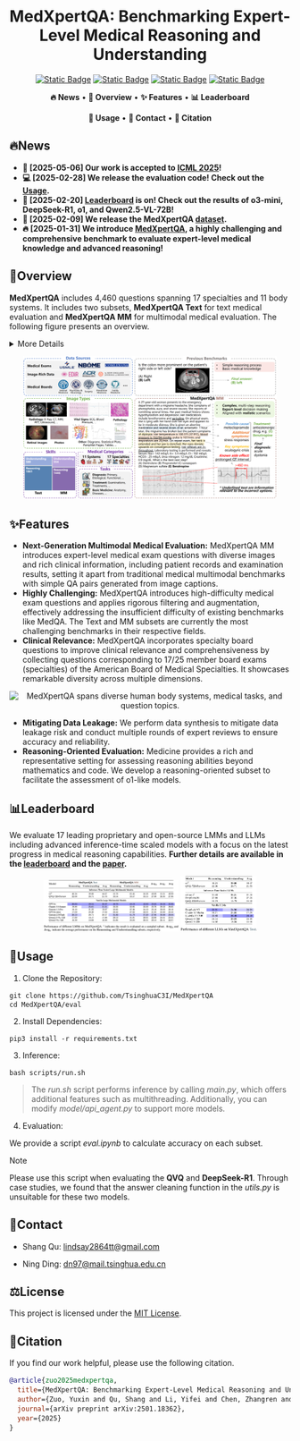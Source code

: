<div align="center">

# MedXpertQA: Benchmarking Expert-Level Medical Reasoning and Understanding

[![Static Badge](https://img.shields.io/badge/arxiv-2501.18362-ff0000?style=for-the-badge&labelColor=000)](https://arxiv.org/abs/2501.18362)  [![Static Badge](https://img.shields.io/badge/huggingface-fcd022?style=for-the-badge&logo=huggingface&logoColor=000)](https://huggingface.co/datasets/TsinghuaC3I/MedXpertQA)  [![Static Badge](https://img.shields.io/badge/leaderboard-steelblue?style=for-the-badge&logo=googlechrome&logoColor=ffffff)](https://medxpertqa.github.io)  [![Static Badge](https://img.shields.io/badge/license-mit-teal?style=for-the-badge&labelColor=000)](https://github.com/TsinghuaC3I/MedXpertQA/blob/main/LICENSE)

</div>

<div align="center">
  <p>
    <a href="#news" style="text-decoration: none; font-weight: bold;">🔥 News</a> •
    <a href="#overview" style="text-decoration: none; font-weight: bold;">📖 Overview</a> •
    <a href="#features" style="text-decoration: none; font-weight: bold;">✨ Features</a> •
    <a href="#leaderboard" style="text-decoration: none; font-weight: bold;">📊 Leaderboard</a>
  </p>
  <p>
    <a href="#usage" style="text-decoration: none; font-weight: bold;">🔧 Usage</a> •
    <a href="#contact" style="text-decoration: none; font-weight: bold;">📨 Contact</a> •
    <a href="#citation" style="text-decoration: none; font-weight: bold;">🎈 Citation</a>
  </p>
</div>

## 🔥News

- **🎉 [2025-05-06] Our work is accepted to [ICML 2025](https://icml.cc/Conferences/2025)!**
- **💻 [2025-02-28] We release the evaluation code! Check out the [Usage](#usage).**
- **🌟 [2025-02-20] [Leaderboard](https://medxpertqa.github.io) is on! Check out the results of o3-mini, DeepSeek-R1, o1, and Qwen2.5-VL-72B!**
- **🤗 [2025-02-09] We release the MedXpertQA [dataset](https://huggingface.co/datasets/TsinghuaC3I/MedXpertQA).**
- **🔥 [2025-01-31] We introduce [MedXpertQA](https://arxiv.org/abs/2501.18362), a highly challenging and comprehensive benchmark to evaluate expert-level medical knowledge and advanced reasoning!**

## 📖Overview

**MedXpertQA** includes 4,460 questions spanning 17 specialties and 11 body systems. It includes two subsets, **MedXpertQA Text** for text medical evaluation and **MedXpertQA MM** for multimodal medical evaluation. The following figure presents an overview. 
<details>
<summary>
  More Details
</summary>
The left side illustrates the diverse data sources, image types, and question attributes.
The right side compares typical examples from MedXpertQA MM and a traditional benchmark (VQA-RAD).
</details>

<p align="center">
   <img src="figs/overview.png" alt="Overview of MedXpertQA." width="90%">
</p>


## ✨Features

- **Next-Generation Multimodal Medical Evaluation:** MedXpertQA MM introduces expert-level medical exam questions with diverse images and rich clinical information, including patient records and examination results, setting it apart from traditional medical multimodal benchmarks with simple QA pairs generated from image captions.
- **Highly Challenging:** MedXpertQA introduces high-difficulty medical exam questions and applies rigorous filtering and augmentation, effectively addressing the insufficient difficulty of existing benchmarks like MedQA. The Text and MM subsets are currently the most challenging benchmarks in their respective fields.
- **Clinical Relevance:**  MedXpertQA incorporates specialty board questions to improve clinical relevance and comprehensiveness by collecting questions corresponding to 17/25 member board exams (specialties) of the American Board of Medical Specialties. It showcases remarkable diversity across multiple dimensions.

<p align="center">
   <img src="figs/diversity.png" alt="MedXpertQA spans diverse human body systems, medical tasks, and question topics." width="90%">
</p>

- **Mitigating Data Leakage:** We perform data synthesis to mitigate data leakage risk and conduct multiple rounds of expert reviews to ensure accuracy and reliability.
- **Reasoning-Oriented Evaluation:** Medicine provides a rich and representative setting for assessing reasoning abilities beyond mathematics and code. We develop a reasoning-oriented subset to facilitate the assessment of o1-like models.

## 📊Leaderboard

We evaluate 17 leading proprietary and open-source LMMs and LLMs including advanced inference-time scaled models with a focus on the latest progress in medical reasoning capabilities.
**Further details are available in the [leaderboard](https://medxpertqa.github.io) and the [paper](https://arxiv.org/abs/2501.18362).**

<p align="center">
  <img src="figs/leaderboard1.png" width="48%">
  <img src="figs/leaderboard2.png" width="27%">
</p>


## 🔧Usage

1. Clone the Repository:

```
git clone https://github.com/TsinghuaC3I/MedXpertQA
cd MedXpertQA/eval
```

2. Install Dependencies:

```
pip3 install -r requirements.txt
```

3. Inference:

```
bash scripts/run.sh
```

> The *run.sh* script performs inference by calling *main.py*, which offers additional features such as multithreading. Additionally, you can modify *model/api_agent.py* to support more models.

4. Evaluation:

We provide a script *eval.ipynb* to calculate accuracy on each subset.

> [!NOTE]
> Please use this script when evaluating the **QVQ** and **DeepSeek-R1**. Through case studies, we found that the answer cleaning function in the *utils.py* is unsuitable for these two models.

## 📨Contact

- Shang Qu: [lindsay2864tt@gmail.com](mailto:lindsay2864tt@gmail.com)

- Ning Ding: [dn97@mail.tsinghua.edu.cn](mailto:dn97@mail.tsinghua.edu.cn)

## ⚖️License

This project is licensed under the [MIT License](https://github.com/TsinghuaC3I/MedXpertQA/blob/main/LICENSE).

## 🎈Citation

If you find our work helpful, please use the following citation.

```bibtex
@article{zuo2025medxpertqa,
  title={MedXpertQA: Benchmarking Expert-Level Medical Reasoning and Understanding},
  author={Zuo, Yuxin and Qu, Shang and Li, Yifei and Chen, Zhangren and Zhu, Xuekai and Hua, Ermo and Zhang, Kaiyan and Ding, Ning and Zhou, Bowen},
  journal={arXiv preprint arXiv:2501.18362},
  year={2025}
}
```
